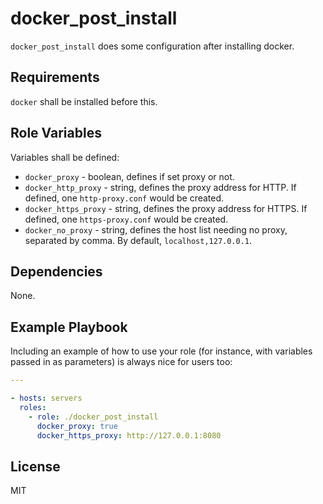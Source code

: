 docker_post_install
=========

`docker_post_install` does some configuration after installing docker.

Requirements
------------

`docker` shall be installed before this.

Role Variables
--------------

Variables shall be defined:

- `docker_proxy` - boolean, defines if set proxy or not.
- `docker_http_proxy` - string, defines the proxy address for HTTP. If defined, one `http-proxy.conf` would be created.
- `docker_https_proxy` - string, defines the proxy address for HTTPS. If defined, one `https-proxy.conf` would be created.
- `docker_no_proxy` - string, defines the host list needing no proxy, separated by comma. By default, `localhost,127.0.0.1`. 

Dependencies
------------

None.

Example Playbook
----------------

Including an example of how to use your role (for instance, with variables passed in as parameters) is always nice for users too:

```yaml
---

- hosts: servers
  roles:
    - role: ./docker_post_install
      docker_proxy: true
      docker_https_proxy: http://127.0.0.1:8080
```

License
-------

MIT

